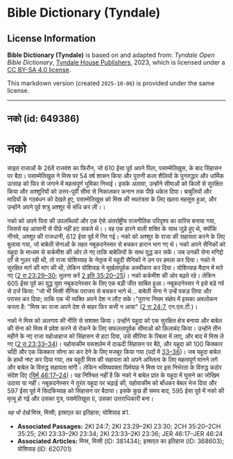 # Bible Dictionary (Tyndale)

## License Information

**Bible Dictionary (Tyndale)** is based on and adapted from: _Tyndale Open Bible Dictionary_, [Tyndale House Publishers](https://tyndaleopenresources.com/), 2023, which is licensed under a [CC BY-SA 4.0 license](https://creativecommons.org/licenses/by-sa/4.0/legalcode.en).

This markdown version (created `2025-10-06`) is provided under the same license.



--------------------------------

## नको (id: 649386)

नको
===

साइत राजाओं के 26वें राजवंश का फिरौन, जो 610 ईसा पूर्व अपने पिता, पसाम्मेतिखुस, के बाद सिंहासन पर बैठा। पसाम्मेतिखुस ने मिस्र पर 54 वर्ष शासन किया और पुरानी कला शैलियों के पुनरुद्धार और धार्मिक उत्साह को फिर से जगाने में महत्वपूर्ण भूमिका निभाई। इसके अलावा, उन्होंने सीमाओं को किलों से सुरक्षित किया और अश्शूरियों को उत्तर\-पूर्वी सीमा से निकालकर कनान तक पीछे धकेल दिया। बाबुलियों और मादियों के गठबंधन को देखते हुए, पसाम्मेतिखुस को मिस्र की स्वतंत्रता के लिए खतरा महसूस हुआ, और उन्होंने अपने पूर्व शत्रु अश्शूर से संधि कर ली।।

नको को अपने पिता की उपलब्धियों और एक ऐसे अंतर्राष्ट्रीय राजनीतिक परिदृश्य का वारिस बनाया गया, जिससे वह आसानी से पीछे नहीं हट सकते थे।। वह एक हारने वाली शक्ति के साथ जुड़े हुए थे, क्योंकि नीनवे, अश्शूर की राजधानी, 612 ईसा पूर्व में गिर गई। नको को अश्शूर के राजा की सहायता करने के लिए बुलाया गया, जो बाबेली सेनाओं के तहत नबूकदनेस्सर से बचकर हारान भाग गए थे। नको अपने सैनिकों को यहूदा के माध्यम से कर्कमीश की ओर ले गए ताकि बाबेलियों के साथ युद्ध कर सकें। जब उनकी सेना मगिद्दो दर्रे से गुज़र रही थी, तो राजा योशिय्याह के नेतृत्व में यहूदी सैनिकों ने उन पर हमला कर दिया। नको ने सुरक्षित मार्ग की मांग की थी, लेकिन योशियाह ने मूर्खतापूर्वक अस्वीकार कर दिया। योशिय्याह मैदान में मारे गए ([2 रा 23:29–30](https://ref.ly/2Kgs23:29-2Kgs23:30); तुलना करें [2 इति 35:20–25](https://ref.ly/2Chr35:20-2Chr35:25))। नको कर्कमीश की ओर बढ़ते रहे। लेकिन 605 ईसा पूर्व का युद्ध युवा नबूकदनेस्सर के लिए एक बड़ी जीत साबित हुआ। नबूकदनेस्सर ने इसे बड़े गर्व से दर्ज किया: "जो भी मिस्री सैनिक पराजय से बचकर भागे थे… बाबेली सेना ने उन्हें पकड़ लिया और परास्त कर दिया; ताकि एक भी व्यक्ति अपने देश न लौट सके।"पुराना नियम संक्षेप में इसका अवलोकन करता है: "मिस्र का राजा अपने देश से बाहर फिर कभी न आया" ([2 रा 24:7](https://ref.ly/2Kgs24:7), एन.एल.टी.)।

नको ने मिस्र को अलगाव की नीति से सशक्त किया। उन्होंने यहूदा को एक सुरक्षित क्षेत्र बनाया और बाबेल की सेना को मिस्र में प्रवेश करने से रोकने के लिए सफलतापूर्वक सीमाओं को क़िलाबंद किया। उन्होंने तीन महीने के नए राजा यहोआहाज को सिंहासन से हटा दिया, उसे सीरिया के रिबला में लाए, और बाद में मिस्र ले गए ([2 रा 23:33–34](https://ref.ly/2Kgs23:33-2Kgs23:34))। यहोयाकीम यरूशलेम में दाऊदी सिंहासन पर बैठे, और यहूदा को 100 किक्कार चाँदी और एक किक्कार सोना का कर देने के लिए मजबूर किया गया (पदों में [33–36](https://ref.ly/2Kgs23:33-2Kgs23:36))। जब यहूदा बाबेल  के हाथों नष्ट कर दिया गया, तब यहूदी मिस्र की सहायता को अपने अस्तित्व के लिए महत्वपूर्ण मानने लगे और बाबेल के विरुद्ध सहायता मांगी। लेकिन भविष्यवक्ता यिर्मयाह ने मिस्र पर इस निर्भरता के विरुद्ध कठोर संदेश दिए ([यिर्म 46:17–24](https://ref.ly/Jer46:17-Jer46:24))। यह निश्चित नहीं है कि नको ने बाबेल प्रांत के यहूदा में घुसने का जोखिम उठाया या नहीं। नबूकदनेस्सर ने तुरंत यहूदा पर चढ़ाई की, यहोयाकीम को बाँधकर बेबल भेज दिया और 597 ईसा पूर्व में सिदकिय्याह को सिंहासन पर बैठाया। इसके कुछ ही समय बाद, 595 ईसा पूर्व में नको की मृत्यु हो गई और उसका पुत्र, पसमेतिखुस II, उसका उत्तराधिकारी बना।

*यह भी देखें* मिस्र, मिस्री; इस्राएल का इतिहास; योशियाह \#1.

* **Associated Passages:** 2KI 24:7; 2KI 23:29–2KI 23:30; 2CH 35:20–2CH 35:25; 2KI 23:33–2KI 23:34; 2KI 23:33–2KI 23:36; JER 46:17–JER 46:24
* **Associated Articles:** मिस्र, मिस्री (ID: 381434); इस्राएल का इतिहास  (ID: 368603); योशियाह (ID: 620701)

